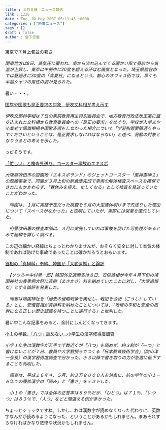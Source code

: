 ```yaml
---
title : ５月８日　ニュース雑感
link : 1228
date : Tue, 08 May 2007 06:11:43 +0000
categories : ["時事ニュース"]
tags : []
draft : false
author : 倉下忠憲
---
```


<A HREF="http://www.nikkei.co.jp/news/main/20070508AT1G0800U08052007.html" TARGET="_blank">東京で７月上旬並の暑さ</A><BR><BR><I>関東地方は8日、高気圧に覆われ、南から流れ込んでくる暖かい風で昼前から気温が上昇し、東京は午前中に20度を超える汗ばむ陽気となった。埼玉県熊谷市では昼過ぎに30度の「真夏日」になるという。都心のオフィス街では、早くも半袖シャツの男性の姿が見られた。</I> <BR><BR>暑い・・・。<BR><BR><A HREF="http://www.asahi.com/life/update/0508/TKY200705080002.html" TARGET="_blank">国旗や国歌も是正要求の対象　伊吹文科相が考え示す</A><BR><BR><I>伊吹文部科学相は７日の衆院教育再生特別委員会で、地方教育行政法改正案に盛り込まれた文科相から教育委員会への「是正の要求」をめぐり、学校が入学式や卒業式で国旗掲揚や国歌斉唱をしなかった場合について「学習指導要領通りやってくださいということは、是正要求しなければならない」と述べ、発動の対象となりうるとの考えを示した。 </I><BR><BR>っだそうです。<BR><BR><A HREF="http://www.yomiuri.co.jp/national/news/20070508it04.htm?from=top" TARGET="_blank">「忙しい」と検査見送り、コースター事故のエキスポ</A><BR><BR><I>大阪府吹田市の遊園地「エキスポランド」のジェットコースター「風神雷神２」の脱線事故で、同園が３月上旬の新倉庫完成で車両の解体検査スペースを確保できたにもかかわらず、「春休みを控え、忙しくなる」として検査を見送っていたことがわかった。<BR><BR>　同園は、１月に実施予定だった検査を５月の大型連休明けまで先送りした理由について「スペースがなかった」と説明していたが、実際には営業を優先していた。<BR><BR>　府警吹田署の捜査本部は、３月に実施していれば事故を防げた可能性があるとみて経緯を詳しく調べる。</I><BR><BR>この辺の細かい経緯はちょっとわかりませんが、おそらく安全に対して本気の体制であれば防げた事故であったことは確かだろうとおもいます。<BR><BR><A HREF="http://www.yomiuri.co.jp/world/news/20070508i105.htm" TARGET="_blank">首相の「真榊料」奉納、韓国が「大変遺憾」と論評</A><BR><BR><I>　【ソウル＝中村勇一郎】韓国外交通商省は８日、安倍首相が今年４月下旬の靖国神社の春季例大祭に真榊（まさかき）料を納めていたことに対し、「大変遺憾だ」とする論評を発表した。<BR><BR>　同省は靖国神社を「過去の侵略戦争を美化し、戦犯を合祀（ごうし）している」とし、安倍首相が真榊料を納めたことについては、「地域の平和と安全の根幹になる正しい歴史認識を持つことに逆行する」と批判した。</I><BR><BR>暑い中こんな記事をみると、余計にしんどくなってきます。<BR><BR><A HREF="http://www.sankei.co.jp/kyouiku/gakko/070507/gkk070507000.htm" TARGET="_blank">小１の半数、「八つ」読めない…小学生の漢字修得度調査</A> <BR><BR><I>小学１年生は漢数字が苦手で半数近くが「八つ」を読めず、約３割が「一つ」と書けないことが７日、教員や大学教授らでつくる「日本教育技術学会」（向山洋一会長）の漢字習得度調査で分かった。小３以降で書き取りの力が急激に低下することも判明した。<BR><BR>　調査は、平成１６年４、５月、約３万８０００人を対象に、前の学年の小１－６年での履修漢字の「読み」と「書き」をテストした。<BR><BR>　小１の「書き」では全体の正答率は８９％だが、「ひとつ」は７１％、「いつつ」は８３％で、「人つ」などと間違える例が多かった。</I><BR><BR>ちょっとショックですね。しかしこれは漢数字が読めなくなった代わりに、英数字なんかが読めるようになった、ということがあるかもしれません。まあそれすらなければかなり悲惨な状況かもしれません。<BR><BR><BR><BR><BR><br><br>
